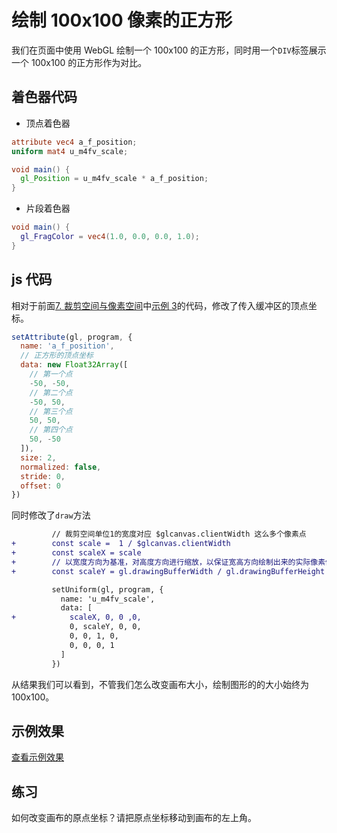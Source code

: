 # 绘制 100x100 像素的正方形

我们在页面中使用 WebGL 绘制一个 100x100 的正方形，同时用一个`DIV`标签展示一个 100x100 的正方形作为对比。

## 着色器代码

- 顶点着色器

```glsl
attribute vec4 a_f_position;
uniform mat4 u_m4fv_scale;

void main() {
  gl_Position = u_m4fv_scale * a_f_position;
}
```

- 片段着色器

```glsl
void main() {
  gl_FragColor = vec4(1.0, 0.0, 0.0, 1.0);
}
```

## js 代码

相对于前面[7. 裁剪空间与像素空间](../7.%20%E8%A3%81%E5%89%AA%E7%A9%BA%E9%97%B4%E4%B8%8E%E5%83%8F%E7%B4%A0%E7%A9%BA%E9%97%B4/)中[示例 3](../7.%20%E8%A3%81%E5%89%AA%E7%A9%BA%E9%97%B4%E4%B8%8E%E5%83%8F%E7%B4%A0%E7%A9%BA%E9%97%B4/demo3/)的代码，修改了传入缓冲区的顶点坐标。

```js
setAttribute(gl, program, {
  name: 'a_f_position',
  // 正方形的顶点坐标
  data: new Float32Array([
    // 第一个点
    -50, -50,
    // 第二个点
    -50, 50,
    // 第三个点
    50, 50,
    // 第四个点
    50, -50
  ]),
  size: 2,
  normalized: false,
  stride: 0,
  offset: 0
})
```

同时修改了`draw`方法

```diff
         // 裁剪空间单位1的宽度对应 $glcanvas.clientWidth 这么多个像素点
+        const scale =  1 / $glcanvas.clientWidth
+        const scaleX = scale
+        // 以宽度方向为基准，对高度方向进行缩放，以保证宽高方向绘制出来的实际像素值相同
+        const scaleY = gl.drawingBufferWidth / gl.drawingBufferHeight * scaleX

         setUniform(gl, program, {
           name: 'u_m4fv_scale',
           data: [
+            scaleX, 0, 0 ,0,
             0, scaleY, 0, 0,
             0, 0, 1, 0,
             0, 0, 0, 1
           ]
         })
```

从结果我们可以看到，不管我们怎么改变画布大小，绘制图形的的大小始终为 100x100。

## 示例效果

[查看示例效果](./demo.html)

## 练习

如何改变画布的原点坐标？请把原点坐标移动到画布的左上角。
